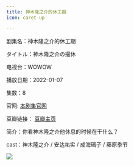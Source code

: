 ```yaml
---
title: 神木隆之介的休工期
icon: caret-up

---
```


剧集名：神木隆之介的休工期

タイトル：神木隆之介の撮休

电视台：WOWOW

播放日期：2022-01-07

集数：8

官网: [本剧集官网](https://www.tv-asahi.co.jp/moshiike/)

豆瓣链接： [豆瓣主页](https://movie.douban.com/subject/35623653/)


简介：你看神木隆之介他休息的时候在干什么？

cast：神木隆之介 / 安达祐实 / 成海璃子 / 藤原季节

![](https://listpic.tsgsanjiao.com/2022/2022smlzjdxgq.jpg)